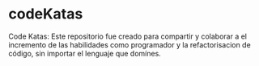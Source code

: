codeKatas
=========

Code Katas: Este repositorio fue creado para compartir y colaborar a el incremento de las habilidades como programador y la refactorisacion de código, sin importar el lenguaje que domínes.
